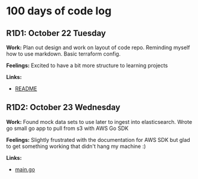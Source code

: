 # 100 days of code log

## R1D1: October 22 Tuesday

**Work:** Plan out design and work on layout of code repo. Reminding myself how to use markdown. Basic terraform config.

**Feelings:** Excited to have a bit more structure to learning projects

**Links:**
* [README](https://github.com/coreyvan/100days/blob/master/README.md)

## R1D2: October 23 Wednesday

**Work:** Found mock data sets to use later to ingest into elasticsearch. Wrote go small go app to pull from s3 with AWS Go SDK

**Feelings:** Slightly frustrated with the documentation for AWS SDK but glad to get something working that didn't hang my machine :)

**Links:**
* [main.go](https://github.com/coreyvan/100days/blob/master/main.go)